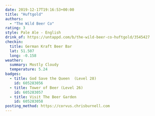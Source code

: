 ```yaml
---
date: 2019-12-17T19:16:53+00:00
title: "Huftgold"
authors:
  - "The Wild Beer Co"
rating: 3
style: Pale Ale - English
drink_of: https://untappd.com/b/the-wild-beer-co-huftgold/3545427
checkin:
  title: German Kraft Beer Bar
  lat: 51.507
  long: -0.158
weather:
  summary: Mostly Cloudy
  temperature: 5.24
badges:
  - title: God Save the Queen  (Level 28)
    id: 605283056
  - title: Tower of Beer (Level 26)
    id: 605283057
  - title: Visit The Beer Garden
    id: 605283058
posting_method: https://corvus.chrisburnell.com
---
```


